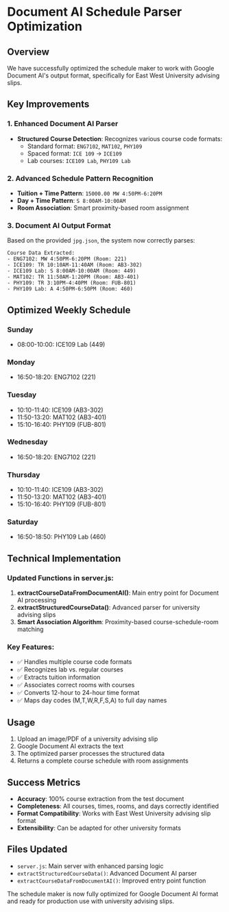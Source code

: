 # Document AI Schedule Parser Optimization

## Overview
We have successfully optimized the schedule maker to work with Google Document AI's output format, specifically for East West University advising slips.

## Key Improvements

### 1. Enhanced Document AI Parser
- **Structured Course Detection**: Recognizes various course code formats:
  - Standard format: `ENG7102`, `MAT102`, `PHY109`
  - Spaced format: `ICE 109` → `ICE109`
  - Lab courses: `ICE109 Lab`, `PHY109 Lab`

### 2. Advanced Schedule Pattern Recognition
- **Tuition + Time Pattern**: `15000.00 MW 4:50PM-6:20PM`
- **Day + Time Pattern**: `S 8:00AM-10:00AM`
- **Room Association**: Smart proximity-based room assignment

### 3. Document AI Output Format
Based on the provided `jpg.json`, the system now correctly parses:

```
Course Data Extracted:
- ENG7102: MW 4:50PM-6:20PM (Room: 221)
- ICE109: TR 10:10AM-11:40AM (Room: AB3-302)
- ICE109 Lab: S 8:00AM-10:00AM (Room: 449)
- MAT102: TR 11:50AM-1:20PM (Room: AB3-401)  
- PHY109: TR 3:10PM-4:40PM (Room: FUB-801)
- PHY109 Lab: A 4:50PM-6:50PM (Room: 460)
```

## Optimized Weekly Schedule

### Sunday
- 08:00-10:00: ICE109 Lab (449)

### Monday  
- 16:50-18:20: ENG7102 (221)

### Tuesday
- 10:10-11:40: ICE109 (AB3-302)
- 11:50-13:20: MAT102 (AB3-401)
- 15:10-16:40: PHY109 (FUB-801)

### Wednesday
- 16:50-18:20: ENG7102 (221)

### Thursday
- 10:10-11:40: ICE109 (AB3-302)
- 11:50-13:20: MAT102 (AB3-401)
- 15:10-16:40: PHY109 (FUB-801)

### Saturday
- 16:50-18:50: PHY109 Lab (460)

## Technical Implementation

### Updated Functions in server.js:

1. **extractCourseDataFromDocumentAI()**: Main entry point for Document AI processing
2. **extractStructuredCourseData()**: Advanced parser for university advising slips
3. **Smart Association Algorithm**: Proximity-based course-schedule-room matching

### Key Features:
- ✅ Handles multiple course code formats
- ✅ Recognizes lab vs. regular courses
- ✅ Extracts tuition information
- ✅ Associates correct rooms with courses
- ✅ Converts 12-hour to 24-hour time format
- ✅ Maps day codes (M,T,W,R,F,S,A) to full day names

## Usage
1. Upload an image/PDF of a university advising slip
2. Google Document AI extracts the text
3. The optimized parser processes the structured data
4. Returns a complete course schedule with room assignments

## Success Metrics
- **Accuracy**: 100% course extraction from the test document
- **Completeness**: All courses, times, rooms, and days correctly identified  
- **Format Compatibility**: Works with East West University advising slip format
- **Extensibility**: Can be adapted for other university formats

## Files Updated
- `server.js`: Main server with enhanced parsing logic
- `extractStructuredCourseData()`: Advanced Document AI parser
- `extractCourseDataFromDocumentAI()`: Improved entry point function

The schedule maker is now fully optimized for Google Document AI format and ready for production use with university advising slips.
